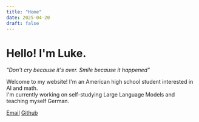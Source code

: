 ```yaml
---
title: "Home"
date: 2025-04-20
draft: false
---
```


# Hello! I'm Luke.

*"Don't cry because it's over. Smile because it happened"*

Welcome to my website! I'm an American high school student interested in AI and math.  
I'm currently working on self-studying Large Language Models and teaching myself German.


[Email](mailto:lhhoward.125@gmail.com) [Github](https://github.com/fuzzynum)